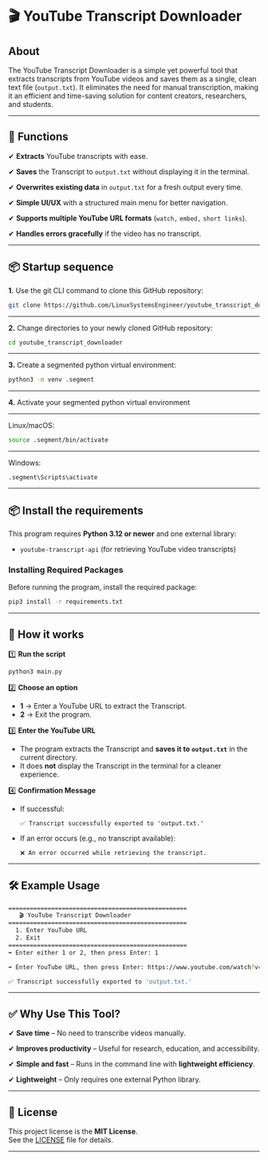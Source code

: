 # 🎬 YouTube Transcript Downloader

## **About**

The YouTube Transcript Downloader is a simple yet powerful tool that extracts transcripts from YouTube videos and saves them as a single, clean text file (`output.txt`). It eliminates the need for manual transcription, making it an efficient and time-saving solution for content creators, researchers, and students.

---

## **🚀 Functions**
✔ **Extracts** YouTube transcripts with ease.  

✔ **Saves** the Transcript to `output.txt` without displaying it in the terminal.  

✔ **Overwrites existing data** in `output.txt` for a fresh output every time.  

✔ **Simple UI/UX** with a structured main menu for better navigation.  

✔ **Supports multiple YouTube URL formats** (`watch,` `embed,` `short links`).  

✔ **Handles errors gracefully** if the video has no transcript.  

---
## **📦 Startup sequence**

**1.** Use the git CLI command to clone this GitHub repository:

```bash
git clone https://github.com/LinuxSystemsEngineer/youtube_transcript_downloader.git
```
---

**2.** Change directories to your newly cloned GitHub repository:

```bash
cd youtube_transcript_downloader
```
---

**3.** Create a segmented python virtual environment:

```bash
python3 -m venv .segment
```
---

**4.** Activate your segmented python virtual environment

---

Linux/macOS:

```bash
source .segment/bin/activate
```

---

Windows:

```
.segment\Scripts\activate
```

----------

## **📦 Install the requirements**
This program requires **Python 3.12 or newer** and one external library:

- `youtube-transcript-api` (for retrieving YouTube video transcripts)

### **Installing Required Packages**
Before running the program, install the required package:
```bash
pip3 install -r requirements.txt
``` 

----------


## **📜 How it works**

1️⃣ **Run the script**

```bash
python3 main.py
``` 

2️⃣ **Choose an option**

-   **1** → Enter a YouTube URL to extract the Transcript.
-   **2** → Exit the program.

3️⃣ **Enter the YouTube URL**

-   The program extracts the Transcript and **saves it to `output.txt`** in the current directory.
-   It does **not** display the Transcript in the terminal for a cleaner experience.

4️⃣ **Confirmation Message**

-   If successful:
       
    `✅ Transcript successfully exported to 'output.txt.'` 
    
-   If an error occurs (e.g., no transcript available):
    
    `❌ An error occurred while retrieving the transcript.` 
    
----------

## **🛠 Example Usage**


```bash
==================================================
   🎬 YouTube Transcript Downloader   
==================================================
  1. Enter YouTube URL
  2. Exit
==================================================
➡ Enter either 1 or 2, then press Enter: 1

➡ Enter YouTube URL, then press Enter: https://www.youtube.com/watch?v=EXAMPLE_VIDEO_ID

✅ Transcript successfully exported to 'output.txt.'
``` 

----------

## **✅ Why Use This Tool?**

✔ **Save time** – No need to transcribe videos manually.
  
✔ **Improves productivity** – Useful for research, education, and accessibility. 
 
✔ **Simple and fast** – Runs in the command line with **lightweight efficiency**. 
 
✔ **Lightweight** – Only requires one external Python library.

----------

## **📄 License**

This project license is the **MIT License**.  
See the [LICENSE](LICENSE) file for details.

---
